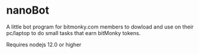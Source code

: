# nanoBot
A little bot program for bitmonky.com members to dowload and use on their pc/laptop to do small tasks that earn bitMonky tokens.

Requires nodejs 12.0 or higher
